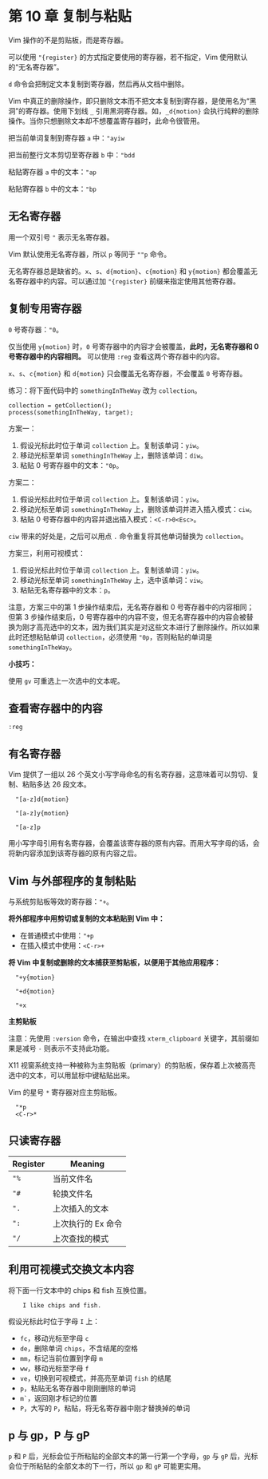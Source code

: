 # 第 10 章 复制与粘贴

Vim 操作的不是剪贴板，而是寄存器。

可以使用 `"{register}` 的方式指定要使用的寄存器，若不指定，Vim 使用默认的“无名寄存器”。

`d` 命令会把制定文本复制到寄存器，然后再从文档中删除。

Vim 中真正的删除操作，即只删除文本而不把文本复制到寄存器，是使用名为“黑洞”的寄存器。使用下划线 `_` 引用黑洞寄存器。如，`_d{motion}` 会执行纯粹的删除操作。当你只想删除文本却不想覆盖寄存器时，此命令很管用。

把当前单词复制到寄存器 `a` 中：`"ayiw`

把当前整行文本剪切至寄存器 `b` 中：`"bdd`

粘贴寄存器 `a` 中的文本：`"ap`

粘贴寄存器 `b` 中的文本：`"bp`

## 无名寄存器

用一个双引号 `"` 表示无名寄存器。

Vim 默认使用无名寄存器，所以 `p` 等同于 `""p` 命令。

无名寄存器总是缺省的。`x`、`s`、`d{motion}`、`c{motion}` 和 `y{motion}` 都会覆盖无名寄存器中的内容。可以通过加 `"{register}` 前缀来指定使用其他寄存器。

## 复制专用寄存器

`0` 号寄存器：`"0`。

仅当使用 `y{motion}` 时，`0` 号寄存器中的内容才会被覆盖，**此时，无名寄存器和 0 号寄存器中的内容相同。** 可以使用 `:reg` 查看这两个寄存器中的内容。

`x`、`s`、`c{motion}` 和 `d{motion}` 只会覆盖无名寄存器，不会覆盖 `0` 号寄存器。


练习：将下面代码中的 `somethingInTheWay` 改为 `collection`。

```
collection = getCollection();
process(somethingInTheWay, target);
```

方案一：

1. 假设光标此时位于单词 `collection` 上。复制该单词：`yiw`。
2. 移动光标至单词 `somethingInTheWay` 上，删除该单词：`diw`。
4. 粘贴 0 号寄存器中的文本：`"0p`。

方案二：

1. 假设光标此时位于单词 `collection` 上。复制该单词：`yiw`。
2. 移动光标至单词 `somethingInTheWay` 上，删除该单词并进入插入模式：`ciw`。 
3. 粘贴 0 号寄存器中的内容并退出插入模式：`<C-r>0<Esc>`。

`ciw` 带来的好处是，之后可以用点 `.` 命令重复将其他单词替换为 `collection`。

方案三，利用可视模式：

1. 假设光标此时位于单词 `collection` 上。复制该单词：`yiw`。
2. 移动光标至单词 `somethingInTheWay` 上，选中该单词：`viw`。
4. 粘贴无名寄存器中的文本：`p`。

注意，方案三中的第 1 步操作结束后，无名寄存器和 0 号寄存器中的内容相同；但第 3 步操作结束后，0 号寄存器中的内容不变，但无名寄存器中的内容会被替换为刚才高亮选中的文本，因为我们其实是对这些文本进行了删除操作。所以如果此时还想粘贴单词 `collection`，必须使用 `"0p`，否则粘贴的单词是 `somethingInTheWay`。

**小技巧：**

使用 `gv` 可重选上一次选中的文本呢。


## 查看寄存器中的内容

`:reg`


## 有名寄存器

Vim 提供了一组以 26 个英文小写字母命名的有名寄存器，这意味着可以剪切、复制、粘贴多达 26 段文本。

```
  "[a-z]d{motion}
  
  "[a-z]y{motion}
  
  "[a-z]p
```

用小写字母引用有名寄存器，会覆盖该寄存器的原有内容。而用大写字母的话，会将新内容添加到该寄存器的原有内容之后。

## Vim 与外部程序的复制粘贴

与系统剪贴板等效的寄存器：`"+`。

**将外部程序中用剪切或复制的文本粘贴到 Vim 中：**

- 在普通模式中使用：`"+p` 
- 在插入模式中使用：`<C-r>+`

**将 Vim 中复制或删除的文本捕获至剪贴板，以便用于其他应用程序：**

```
  "+y{motion}

  "+d{motion}

  "+x
```

**主剪贴板**

注意：先使用 `:version` 命令，在输出中查找 `xterm_clipboard` 关键字，其前缀如果是减号 `-` 则表示不支持此功能。

X11 视窗系统支持一种被称为主剪贴板（primary）的剪贴板，保存着上次被高亮选中的文本，可以用鼠标中键粘贴出来。

Vim 的星号 `*` 寄存器对应主剪贴板。

```
  "*p
  <C-r>*
```

## 只读寄存器

|  Register |Meaning |
|      - | - |
|  `"%`|  当前文件名 |
|  `"#`|  轮换文件名 |
|  `".`|  上次插入的文本 |
|  `":`|  上次执行的 Ex 命令 |
|  `"/`|  上次查找的模式 |

## 利用可视模式交换文本内容

将下面一行文本中的 chips 和 fish 互换位置。

```
    I like chips and fish.
```

假设光标此时位于字母 `I` 上：

- `fc`，移动光标至字母 `c`
- `de`，删除单词 `chips`，不含结尾的空格
- `mm`，标记当前位置到字母 `m`
- `ww`，移动光标至字母 `f`
- `ve`，切换到可视模式，并高亮至单词 `fish` 的结尾
- `p`，粘贴无名寄存器中刚刚删除的单词
- `` m` ``，返回刚才标记的位置
- `P`，大写的 `P`，粘贴，将无名寄存器中刚才替换掉的单词

## p 与 gp，P 与 gP

`p` 和 `P` 后，光标会位于所粘贴的全部文本的第一行第一个字母，`gp` 与 `gP` 后，光标会位于所粘贴的全部文本的下一行，所以 `gp` 和 `gP` 可能更实用。


